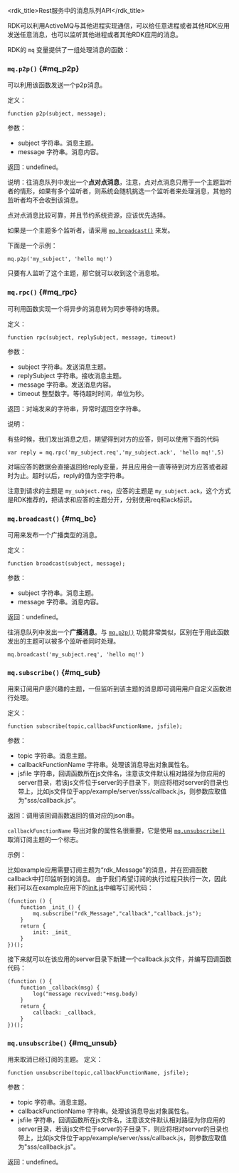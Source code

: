 <rdk_title>Rest服务中的消息队列API</rdk_title>


RDK可以利用ActiveMQ与其他进程实现通信，可以给任意进程或者其他RDK应用发送任意消息，也可以监听其他进程或者其他RDK应用的消息。

RDK的 `mq` 变量提供了一组处理消息的函数：

###  `mq.p2p()` {#mq_p2p}

可以利用该函数发送一个p2p消息。

定义：

	function p2p(subject, message);

参数：

- subject 字符串。消息主题。
- message 字符串。消息内容。

返回：undefined。

说明：往消息队列中发出一个**点对点消息**，注意，点对点消息只用于一个主题监听者的情形，如果有多个监听者，则系统会随机挑选一个监听者来处理消息，其他的监听者均不会收到该消息。

点对点消息比较可靠，并且节约系统资源，应该优先选择。

如果是一个主题多个监听者，请采用 [`mq.broadcast()`](#mq_bc) 来发。

下面是一个示例：

	mq.p2p('my_subject', 'hello mq!')

只要有人监听了这个主题，那它就可以收到这个消息啦。

###  `mq.rpc()` {#mq_rpc}
可利用函数实现一个将异步的消息转为同步等待的场景。

定义：

	function rpc(subject, replySubject, message, timeout)

参数：

- subject 字符串。发送消息主题。
- replySubject 字符串。接收消息主题。
- message 字符串。发送消息内容。
- timeout 整型数字。等待超时时间，单位为秒。

返回：对端发来的字符串，异常时返回空字符串。

说明：

有些时候，我们发出消息之后，期望得到对方的应答，则可以使用下面的代码

	var reply = mq.rpc('my_subject.req','my_subject.ack', 'hello mq!',5)

对端应答的数据会直接返回给reply变量，并且应用会一直等待到对方应答或者超时为止。超时以后，reply的值为空字符串。

注意到请求的主题是 `my_subject.req`，应答的主题是 `my_subject.ack`，这个方式是RDK推荐的，把请求和应答的主题分开，分别使用req和ack标识。


###  `mq.broadcast()` {#mq_bc}
可用来发布一个广播类型的消息。

定义：

	function broadcast(subject, message);

参数：

- subject 字符串。消息主题。
- message 字符串。消息内容。

返回：undefined。

往消息队列中发出一个**广播消息**。与 [`mq.p2p()`](#mq_p2p) 功能非常类似，区别在于用此函数发出的主题可以被多个监听者同时处理。

	mq.broadcast('my_subject.req', 'hello mq!')

###  `mq.subscribe()` {#mq_sub}
用来订阅用户感兴趣的主题，一但监听到该主题的消息即可调用用户自定义函数进行处理。

定义：

	function subscribe(topic,callbackFunctionName, jsfile);

参数：

- topic 字符串。消息主题。
- callbackFunctionName 字符串。处理该消息导出对象属性名。
- jsfile 字符串，回调函数所在js文件名，注意该文件默认相对路径为你应用的server目录，若该js文件位于server的子目录下，则应将相对server的目录也带上，比如js文件位于app/example/server/sss/callback.js，则参数应取值为"sss/callback.js"。
 

返回：调用该回调函数返回的值对应的json串。

`callbackFunctionName` 导出对象的属性名很重要，它是使用 [`mq.unsubscribe()`](#mq_unsub) 取消订阅主题的一个标志。

示例：
   
   比如example应用需要订阅主题为“rdk_Message”的消息，并在回调函数callback中打印监听到的消息。
由于我们希望订阅的执行过程只执行一次，因此我们可以在example应用下的[init.js](service_api.md#init)中编写订阅代码：

	(function () {
		function _init_() {
			mq.subscribe("rdk_Message","callback","callback.js");
		}
		return {
			init: _init_
		}
	})();
   
接下来就可以在该应用的server目录下新建一个callback.js文件，并编写回调函数代码：

	(function () {
	    function _callback(msg) {
	        log("message recvived:"+msg.body)
	    }
	    return {
	        callback: _callback,
	    }
    })();

### `mq.unsubscribe()` {#mq_unsub}
用来取消已经订阅的主题。
定义：

	function unsubscribe(topic,callbackFunctionName, jsfile);

参数：

- topic 字符串。消息主题。
- callbackFunctionName 字符串。处理该消息导出对象属性名。
- jsfile 字符串，回调函数所在js文件名，注意该文件默认相对路径为你应用的server目录，若该js文件位于server的子目录下，则应将相对server的目录也带上，比如js文件位于app/example/server/sss/callback.js，则参数应取值为"sss/callback.js"。

返回：undefined。

